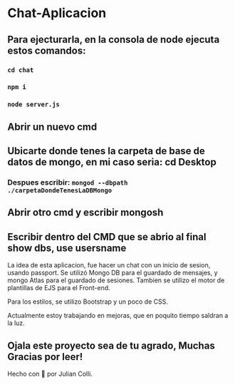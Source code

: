 # Chat-Aplicacion
## Para ejecturarla, en la consola de node ejecuta estos comandos: 
### `cd chat`
### `npm i`
### `node server.js`
## Abrir un nuevo cmd
## Ubicarte donde tenes la carpeta de base de datos de mongo, en mi caso seria: cd Desktop 
### Despues escribir: `mongod --dbpath ./carpetaDondeTenesLaDBMongo`
## Abrir otro cmd y escribir mongosh
## Escribir dentro del CMD que se abrio al final show dbs, use usersname

La idea de esta aplicacion, fue hacer un chat con un inicio de sesion, usando passport. 
Se utilizó Mongo DB para el guardado de mensajes, y mongo Atlas para el guardado de sesiones.
Tambien se utilizo el motor de plantillas de EJS para el Front-end.

Para los estilos, se utilizo Bootstrap y un poco de CSS.

Actualmente estoy trabajando en mejoras, que en poquito tiempo saldran a la luz.

## Ojala este proyecto sea de tu agrado, Muchas Gracias por leer! 

Hecho con 🧡 por Julian Colli.



